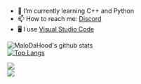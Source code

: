<!--- 🔭 I’m currently working on ...
- 👯 I’m looking to collaborate on ...
- 🤔 I’m looking for help with ...
- 💬 Ask me about ...-->
- 📖 I’m currently learning C++ and Python
- 📫 How to reach me: <a href="https://discord.com/users/361595963812478976">Discord</a>
- 🖥️ I use <a href="https://code.visualstudio.com">Visual Studio Code</a>
<!--- 😄 Pronouns: ...
- ⚡ Fun fact: ...
-->

![MaloDaHood's github stats](https://github-readme-stats.vercel.app/api?username=MaloDaHood&theme=tokyonight)
<br>
[![Top Langs](https://github-readme-stats.vercel.app/api/top-langs/?username=MaloDaHood&layout=compact&theme=tokyonight)](https://github.com/anuraghazra/github-readme-stats)

<a href="https://github.com/anuraghazra/github-readme-stats">
  <img align="center" src="https://github-readme-stats.vercel.app/api?username=MaloDaHood&theme=tokyonight" />
</a>
<br>
<a href="https://github.com/anuraghazra/convoychat">
  <img align="center" src="https://github-readme-stats.vercel.app/api/top-langs/?username=MaloDaHood&layout=compact&theme=tokyonight)](https://github.com/anuraghazra/github-readme-stats" />
</a>
